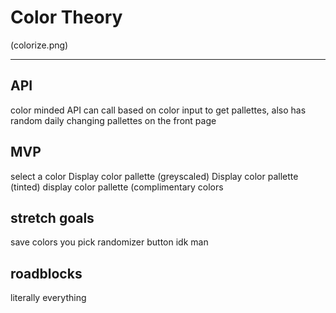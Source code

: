 # Color Theory

(colorize.png)

---
## API

color minded API 
can call based on color input to get pallettes, also has random daily changing pallettes on the front page

## MVP

select a color
Display color pallette (greyscaled)
Display color pallette (tinted)
display color pallette (complimentary colors

## stretch goals

save colors you pick
randomizer button
idk man

## roadblocks

literally everything
